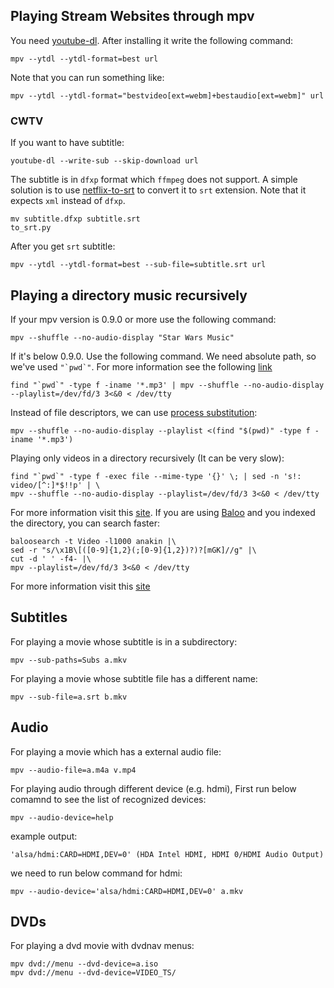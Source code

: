 ## Playing Stream Websites through mpv

You need [youtube-dl](https://rg3.github.io/youtube-dl/). After installing it write the following command:

```
mpv --ytdl --ytdl-format=best url
```

Note that you can run something like:

```
mpv --ytdl --ytdl-format="bestvideo[ext=webm]+bestaudio[ext=webm]" url
```

### CWTV

If you want to have subtitle:

```
youtube-dl --write-sub --skip-download url
```

The subtitle is in `dfxp` format which `ffmpeg` does not support. A simple solution is to use [netflix-to-srt](https://github.com/isaacbernat/netflix-to-srt) to convert it to `srt` extension. Note that it expects `xml` instead of `dfxp`. 

```
mv subtitle.dfxp subtitle.srt
to_srt.py
```

After you get `srt` subtitle:

```
mpv --ytdl --ytdl-format=best --sub-file=subtitle.srt url
```

## Playing a directory music recursively
If your mpv version is 0.9.0 or more use the following command:
```
mpv --shuffle --no-audio-display "Star Wars Music"
```
If it's below 0.9.0. Use the following command. We need absolute path, so we've used ```"`pwd`"```. For more information see the following [link](http://unix.stackexchange.com/questions/30367/how-can-i-retain-the-console-input-in-mplayer-when-reading-from-stdin)
```
find "`pwd`" -type f -iname '*.mp3' | mpv --shuffle --no-audio-display --playlist=/dev/fd/3 3<&0 < /dev/tty
```
Instead of file descriptors, we can use [process substitution](https://en.wikipedia.org/wiki/Process_substitution):
```
mpv --shuffle --no-audio-display --playlist <(find "$(pwd)" -type f -iname '*.mp3')
```
Playing only videos in a directory recursively (It can be very slow):
```
find "`pwd`" -type f -exec file --mime-type '{}' \; | sed -n 's!: video/[^:]*$!!p' | \
mpv --shuffle --no-audio-display --playlist=/dev/fd/3 3<&0 < /dev/tty
```
For more information visit this [site](http://unix.stackexchange.com/questions/106436/how-to-search-for-video-files-on-ubuntu). 
If you are using [Baloo](https://community.kde.org/Baloo) and you indexed the directory, you can search faster:
```
baloosearch -t Video -l1000 anakin |\
sed -r "s/\x1B\[([0-9]{1,2}(;[0-9]{1,2})?)?[mGK]//g" |\
cut -d ' ' -f4- |\
mpv --playlist=/dev/fd/3 3<&0 < /dev/tty
```
For more information visit this [site](http://unix.stackexchange.com/questions/111899/how-to-strip-color-codes-out-of-stdout-and-pipe-to-file-and-stdout)
## Subtitles
For playing a movie whose subtitle is in a subdirectory:
```
mpv --sub-paths=Subs a.mkv
```
For playing a movie whose subtitle file has a different name:
```
mpv --sub-file=a.srt b.mkv
```
## Audio
For playing a movie which has a external audio file:
```
mpv --audio-file=a.m4a v.mp4
```
For playing audio through different device (e.g. hdmi), First run below comamnd to see the list of recognized devices:
```
mpv --audio-device=help
```
  example output:
```
'alsa/hdmi:CARD=HDMI,DEV=0' (HDA Intel HDMI, HDMI 0/HDMI Audio Output)
```
  we need to run below command for hdmi:
```
mpv --audio-device='alsa/hdmi:CARD=HDMI,DEV=0' a.mkv
```
## DVDs
For playing a dvd movie with dvdnav menus:
```
mpv dvd://menu --dvd-device=a.iso
mpv dvd://menu --dvd-device=VIDEO_TS/
```
